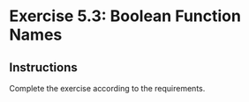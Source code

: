 # Exercise 5.3: Boolean Function Names

## Instructions

Complete the exercise according to the requirements.
